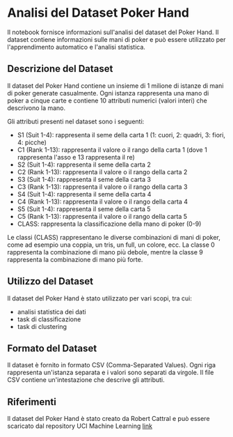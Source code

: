 # Analisi del Dataset Poker Hand

Il notebook fornisce informazioni sull'analisi del dataset del Poker Hand. Il dataset contiene informazioni sulle mani di poker e può essere utilizzato per l'apprendimento automatico e l'analisi statistica.

## Descrizione del Dataset
Il dataset del Poker Hand contiene un insieme di 1 milione di istanze di mani di poker generate casualmente. Ogni istanza rappresenta una mano di poker a cinque carte e contiene 10 attributi numerici (valori interi) che descrivono la mano.

Gli attributi presenti nel dataset sono i seguenti:

* S1 (Suit 1-4): rappresenta il seme della carta 1 (1: cuori, 2: quadri, 3: fiori, 4: picche)
* C1 (Rank 1-13): rappresenta il valore o il rango della carta 1 (dove 1 rappresenta l'asso e 13 rappresenta il re)
* S2 (Suit 1-4): rappresenta il seme della carta 2
* C2 (Rank 1-13): rappresenta il valore o il rango della carta 2
* S3 (Suit 1-4): rappresenta il seme della carta 3
* C3 (Rank 1-13): rappresenta il valore o il rango della carta 3
* S4 (Suit 1-4): rappresenta il seme della carta 4
* C4 (Rank 1-13): rappresenta il valore o il rango della carta 4
* S5 (Suit 1-4): rappresenta il seme della carta 5
* C5 (Rank 1-13): rappresenta il valore o il rango della carta 5
* CLASS: rappresenta la classificazione della mano di poker (0-9)

Le classi (CLASS) rappresentano le diverse combinazioni di mani di poker, come ad esempio una coppia, un tris, un full, un colore, ecc. La classe 0 rappresenta la combinazione di mano più debole, mentre la classe 9 rappresenta la combinazione di mano più forte.

## Utilizzo del Dataset
Il dataset del Poker Hand è stato utilizzato per vari scopi, tra cui:

* analisi statistica dei dati
* task di classificazione
* task di clustering


## Formato del Dataset
Il dataset è fornito in formato CSV (Comma-Separated Values). Ogni riga rappresenta un'istanza separata e i valori sono separati da virgole. Il file CSV contiene un'intestazione che descrive gli attributi.

## Riferimenti
Il dataset del Poker Hand è stato creato da Robert Cattral e può essere scaricato dal repository UCI Machine Learning [link](https://archivehttps://archive.ics.uci.edu/ml/datasets/Poker+Hand)
